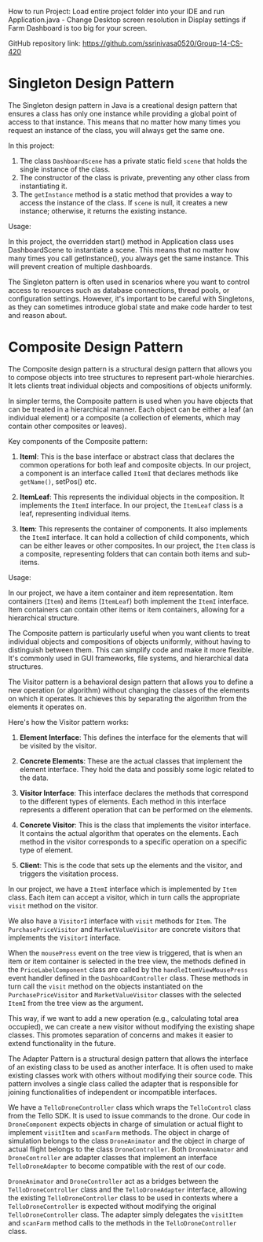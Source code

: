 How to run Project: Load entire project folder into your IDE and run Application.java 
                  - Change Desktop screen resolution in Display settings if Farm Dashboard is too big for your screen.  

GitHub repository link: https://github.com/ssrinivasa0520/Group-14-CS-420

# Singleton Design Pattern

The Singleton design pattern in Java is a creational design pattern that ensures a class has only one instance while providing a global point of access to that instance. This means that no matter how many times you request an instance of the class, you will always get the same one.


In this project:

1. The class `DashboardScene` has a private static field `scene` that holds the single instance of the class.
2. The constructor of the class is private, preventing any other class from instantiating it.
3. The `getInstance` method is a static method that provides a way to access the instance of the class. If `scene` is null, it creates a new instance; otherwise, it returns the existing instance.

Usage:

In this project, the overridden start() method in Application class uses DashboardScene to instantiate a scene. This means that no matter how many times you call getInstance(), you always get the same instance. This will prevent creation of multiple dashboards.

The Singleton pattern is often used in scenarios where you want to control access to resources such as database connections, thread pools, or configuration settings. However, it's important to be careful with Singletons, as they can sometimes introduce global state and make code harder to test and reason about.

# Composite Design Pattern

The Composite design pattern is a structural design pattern that allows you to compose objects into tree structures to represent part-whole hierarchies. It lets clients treat individual objects and compositions of objects uniformly.

In simpler terms, the Composite pattern is used when you have objects that can be treated in a hierarchical manner. Each object can be either a leaf (an individual element) or a composite (a collection of elements, which may contain other composites or leaves).

Key components of the Composite pattern:

1. **ItemI**: This is the base interface or abstract class that declares the common operations for both leaf and composite objects. In our project, a component is an interface called `ItemI` that declares methods like `getName()`, setPos() etc.

2. **ItemLeaf**: This represents the individual objects in the composition. It implements the `ItemI` interface. In our project, the `ItemLeaf` class is a leaf, representing individual items.

3. **Item**: This represents the container of components. It also implements the `ItemI` interface. It can hold a collection of child components, which can be either leaves or other composites. In our project, the `Item` class is a composite, representing folders that can contain both items and sub-items.

Usage:

In our project, we have a item container and item representation. Item containers (`Item`) and items (`ItemLeaf`) both implement the `ItemI` interface. Item containers can contain other items or item containers, allowing for a hierarchical structure.

The Composite pattern is particularly useful when you want clients to treat individual objects and compositions of objects uniformly, without having to distinguish between them. This can simplify code and make it more flexible. It's commonly used in GUI frameworks, file systems, and hierarchical data structures.



The Visitor pattern is a behavioral design pattern that allows you to define a new operation (or algorithm) without changing the classes of the elements on which it operates. It achieves this by separating the algorithm from the elements it operates on.

Here's how the Visitor pattern works:

1. **Element Interface**: This defines the interface for the elements that will be visited by the visitor.

2. **Concrete Elements**: These are the actual classes that implement the element interface. They hold the data and possibly some logic related to the data.

3. **Visitor Interface**: This interface declares the methods that correspond to the different types of elements. Each method in this interface represents a different operation that can be performed on the elements.

4. **Concrete Visitor**: This is the class that implements the visitor interface. It contains the actual algorithm that operates on the elements. Each method in the visitor corresponds to a specific operation on a specific type of element.

5. **Client**: This is the code that sets up the elements and the visitor, and triggers the visitation process.

In our project, we have a `ItemI` interface which is implemented by `Item` class. Each item can accept a visitor, which in turn calls the appropriate `visit` method on the visitor.

We also have a `VisitorI` interface with `visit` methods for `Item`. The `PurchasePriceVisitor` and `MarketValueVisitor` are concrete visitors that implements the `VisitorI` interface.

When the `mousePress` event on the tree view is triggered, that is when an item or item container is selected in the tree view, the methods defined in the `PriceLabelComponent` class are called by the `handleItemViewMousePress` event handler defined in the `DashboardController` class. These methods in turn call the `visit` method on the objects instantiated on the `PurchasePriceVisitor` and `MarketValueVisitor` classes with the selected `ItemI` from the tree view as the argument.

This way, if we want to add a new operation (e.g., calculating total area occupied), we can create a new visitor without modifying the existing shape classes. This promotes separation of concerns and makes it easier to extend functionality in the future.



The Adapter Pattern is a structural design pattern that allows the interface of an existing class to be used as another interface. It is often used to make existing classes work with others without modifying their source code. This pattern involves a single class called the adapter that is responsible for joining functionalities of independent or incompatible interfaces.

We have a `TelloDroneController` class which wraps the `TelloControl` class from the Tello SDK. It is used to issue commands to the drone. Our code in `DroneComponent` expects objects in charge of simulation or actual flight to implement `visitItem` and `scanFarm` methods. The object in charge of simulation belongs to the class `DroneAnimator` and the object in charge of actual flight belongs to the class `DroneController`. Both `DroneAnimator` and `DroneController` are adapter classes that implement an interface `TelloDroneAdapter` to become compatible with the rest of our code.

`DroneAnimator` and `DroneController` act as a bridges between the `TelloDroneController` class and the `TelloDroneAdapter` interface, allowing the existing `TelloDroneController` class to be used in contexts where a `TelloDroneController` is expected without modifying the original `TelloDroneController` class. The adapter simply delegates the `visitItem` and `scanFarm` method calls to the methods in the `TelloDroneController` class.